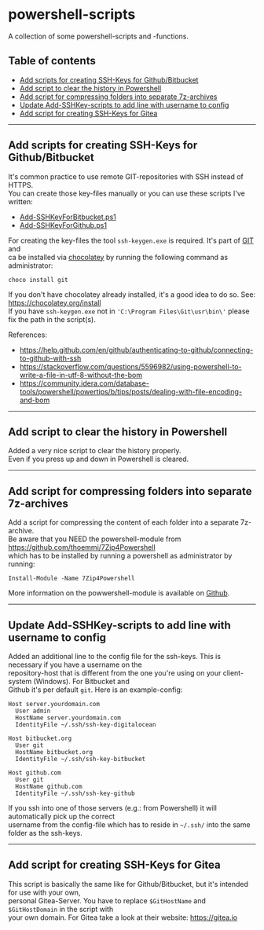 # powershell-scripts

A collection of some powershell-scripts and -functions.

## Table of contents

  * [Add scripts for creating SSH-Keys for Github/Bitbucket](#add-scripts-for-creating-ssh-keys)
  * [Add script to clear the history in Powershell](#add-script-to-clear-the-history-of-powershell)
  * [Add script for compressing folders into separate 7z-archives](#add-script-for-compressing-folders-into-separate-7z-archives)
  * [Update Add-SSHKey-scripts to add line with username to config](#update-ssh-config-file-with-username)
  * [Add script for creating SSH-Keys for Gitea](#add-script-for-creating-ssh-keys-for-gitea)

<hr>

<a id="add-scripts-for-creating-ssh-keys"></a>
## Add scripts for creating SSH-Keys for Github/Bitbucket

It's common practice to use remote GIT-repositories with SSH instead of HTTPS.  
You can create those key-files manually or you can use these scripts I've written:

  * [Add-SSHKeyForBitbucket.ps1](git/Add-SSHKeyForBitbucket.ps1)
  * [Add-SSHKeyForGithub.ps1](git/Add-SSHKeyForGithub.ps1)

For creating the key-files the tool `ssh-keygen.exe` is required. It's part of [GIT](https://git-scm.com/) and  
ca be installed via [chocolatey](https://chocolatey.org/) by running the following command as administrator:

    choco install git

If you don't have chocolatey already installed, it's a good idea to do so. See: https://chocolatey.org/install  
If you have `ssh-keygen.exe` not in `'C:\Program Files\Git\usr\bin\'` please fix the path in the script(s).

References:

  * https://help.github.com/en/github/authenticating-to-github/connecting-to-github-with-ssh
  * https://stackoverflow.com/questions/5596982/using-powershell-to-write-a-file-in-utf-8-without-the-bom
  * https://community.idera.com/database-tools/powershell/powertips/b/tips/posts/dealing-with-file-encoding-and-bom

<hr>

<a id="add-script-to-clear-the-history-of-powershell"></a>
## Add script to clear the history in Powershell

Added a very nice script to clear the history properly.  
Even if you press up and down in Powershell is cleared.

<hr>

<a id="add-script-for-compressing-folders-into-separate-7z-archives"></a>
## Add script for compressing folders into separate 7z-archives

Add a script for compressing the content of each folder into a separate 7z-archive.  
Be aware that you NEED the powershell-module from https://github.com/thoemmi/7Zip4Powershell  
which has to be installed by running a powershell as administrator by running:

    Install-Module -Name 7Zip4Powershell

More information on the powwershell-module is available on [Github](https://github.com/thoemmi/7Zip4Powershell).

<hr>

<a id="update-ssh-config-file-with-username"></a>
## Update Add-SSHKey-scripts to add line with username to config

Added an additional line to the config file for the ssh-keys. This is necessary if you have a username on the  
repository-host that is different from the one you're using on your client-system (Windows). For Bitbucket and  
Github it's per default `git`. Here is an example-config:

    Host server.yourdomain.com
      User admin
      HostName server.yourdomain.com
      IdentityFile ~/.ssh/ssh-key-digitalocean

    Host bitbucket.org
      User git
      HostName bitbucket.org
      IdentityFile ~/.ssh/ssh-key-bitbucket

    Host github.com
      User git
      HostName github.com
      IdentityFile ~/.ssh/ssh-key-github

If you ssh into one of those servers (e.g.: from Powershell) it will automatically pick up the correct  
username from the config-file which has to reside in `~/.ssh/` into the same folder as the ssh-keys.

<hr>

<a id="add-script-for-creating-ssh-keys-for-gitea"></a>
## Add script for creating SSH-Keys for Gitea

This script is basically the same like for Github/Bitbucket, but it's intended for use with your own,  
personal Gitea-Server. You have to replace `$GitHostName` and `$GitHostDomain` in the script with  
your own domain. For Gitea take a look at their website: https://gitea.io
